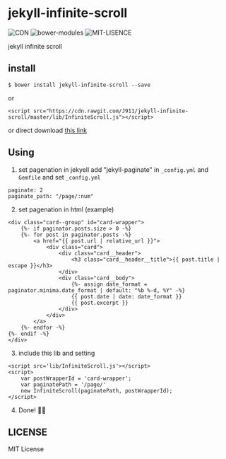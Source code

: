 # jekyll-infinite-scroll
![CDN](https://img.shields.io/badge/CDN-1.0.5-red.svg)
![bower-modules](https://img.shields.io/badge/Bower-modules-green.svg)
![MIT-LISENCE](https://img.shields.io/badge/license-MIT-blue.svg)

jekyll infinite scroll

## install

```
$ bower install jekyll-infinite-scroll --save
```
or
```
<script src="https://cdn.rawgit.com/J911/jekyll-infinite-scroll/master/lib/InfiniteScroll.js"></script>
```
or
direct download [this link](https://github.com/J911/jekyll-infinite-scroll/archive/master.zip)

## Using
1. set pagenation in jekyell
add "jekyll-paginate" in `_config.yml` and `Gemfile`
and set `_config.yml`
```
paginate: 2
paginate_path: "/page/:num"
```

2. set pagenation in html
(example)
```
<div class="card--group" id="card-wrapper">
    {%- if paginator.posts.size > 0 -%}
    {%- for post in paginator.posts -%}
        <a href="{{ post.url | relative_url }}">
            <div class="card">
                <div class="card__header">
                    <h3 class="card__header__title">{{ post.title | escape }}</h3>
                </div>
                <div class="card__body">
                    {%- assign date_format = paginator.minima.date_format | default: "%b %-d, %Y" -%}
                    {{ post.date | date: date_format }}
                    {{ post.excerpt }}
                </div>
            </div>
        </a>
    {%- endfor -%}
{%- endif -%}
</div>
```
3. include this lib and setting
```
<script src='lib/InfiniteScroll.js'></script>
<script>
    var postWrapperId = 'card-wrapper';
    var paginatePath = '/page/'
    new InfiniteScroll(paginatePath, postWrapperId);
</script>
```
4. Done! ✌🏻

## LICENSE
MIT License
